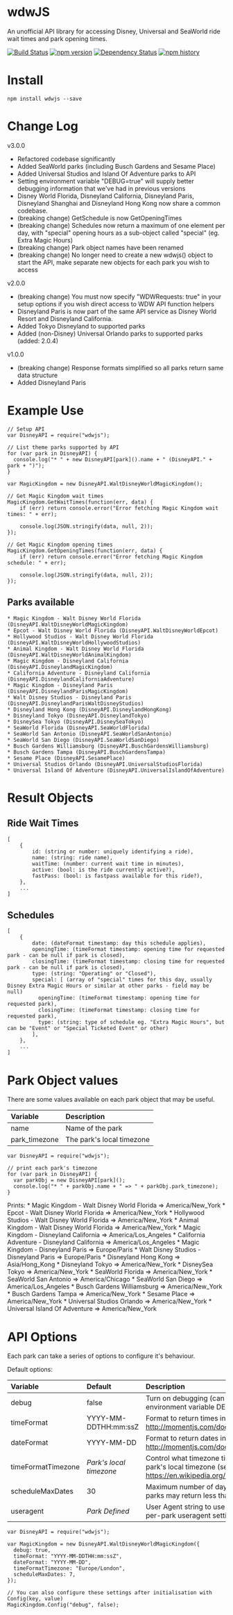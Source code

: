 # wdwJS

An unofficial API library for accessing Disney, Universal and SeaWorld ride wait times and park opening times.

[![Build Status](https://travis-ci.org/cubehouse/wdwJS.svg?branch=master)](https://travis-ci.org/cubehouse/wdwJS) [![npm version](https://badge.fury.io/js/wdwjs.svg)](https://badge.fury.io/js/wdwjs) [![Dependency Status](https://www.versioneye.com/nodejs/wdwjs/badge?style=flat)](https://www.versioneye.com/nodejs/wdwjs)
[![npm history](https://nodei.co/npm-dl/wdwjs.png)](https://www.npmjs.com/package/wdwjs/)

# Install

    npm install wdwjs --save

# Change Log

v3.0.0

* Refactored codebase significantly
* Added SeaWorld parks (including Busch Gardens and Sesame Place)
* Added Universal Studios and Island Of Adventure parks to API
* Setting environment variable "DEBUG=true" will supply better debugging information that we've had in previous versions
* Disney World Florida, Disneyland California, Disneyland Paris, Disneyland Shanghai and Disneyland Hong Kong now share a common codebase.
* (breaking change) GetSchedule is now GetOpeningTimes
* (breaking change) Schedules now return a maximum of one element per day, with "special" opening hours as a sub-object called "special" (eg. Extra Magic Hours)
* (breaking change) Park object names have been renamed
* (breaking change) No longer need to create a new wdwjs() object to start the API, make separate new objects for each park you wish to access

v2.0.0

* (breaking change) You must now specify "WDWRequests: true" in your setup options if you wish direct access to WDW API function helpers
* Disneyland Paris is now part of the same API service as Disney World Resort and Disneyland California.
* Added Tokyo Disneyland to supported parks
* Added (non-Disney) Universal Orlando parks to supported parks (added: 2.0.4)

v1.0.0

* (breaking change) Response formats simplified so all parks return same data structure
* Added Disneyland Paris

# Example Use

    // Setup API
    var DisneyAPI = require("wdwjs");

    // List theme parks supported by API
    for (var park in DisneyAPI) {
      console.log("* " + new DisneyAPI[park]().name + " (DisneyAPI." + park + ")");
    }

    var MagicKingdom = new DisneyAPI.WaltDisneyWorldMagicKingdom();

    // Get Magic Kingdom wait times
    MagicKingdom.GetWaitTimes(function(err, data) {
        if (err) return console.error("Error fetching Magic Kingdom wait times: " + err);

        console.log(JSON.stringify(data, null, 2));
    });

    // Get Magic Kingdom opening times
    MagicKingdom.GetOpeningTimes(function(err, data) {
        if (err) return console.error("Error fetching Magic Kingdom schedule: " + err);

        console.log(JSON.stringify(data, null, 2));
    });

## Parks available

    * Magic Kingdom - Walt Disney World Florida (DisneyAPI.WaltDisneyWorldMagicKingdom)
    * Epcot - Walt Disney World Florida (DisneyAPI.WaltDisneyWorldEpcot)
    * Hollywood Studios - Walt Disney World Florida (DisneyAPI.WaltDisneyWorldHollywoodStudios)
    * Animal Kingdom - Walt Disney World Florida (DisneyAPI.WaltDisneyWorldAnimalKingdom)
    * Magic Kingdom - Disneyland California (DisneyAPI.DisneylandMagicKingdom)
    * California Adventure - Disneyland California (DisneyAPI.DisneylandCaliforniaAdventure)
    * Magic Kingdom - Disneyland Paris (DisneyAPI.DisneylandParisMagicKingdom)
    * Walt Disney Studios - Disneyland Paris (DisneyAPI.DisneylandParisWaltDisneyStudios)
    * Disneyland Hong Kong (DisneyAPI.DisneylandHongKong)
    * Disneyland Tokyo (DisneyAPI.DisneylandTokyo)
    * DisneySea Tokyo (DisneyAPI.DisneySeaTokyo)
    * SeaWorld Florida (DisneyAPI.SeaWorldFlorida)
    * SeaWorld San Antonio (DisneyAPI.SeaWorldSanAntonio)
    * SeaWorld San Diego (DisneyAPI.SeaWorldSanDiego)
    * Busch Gardens Williamsburg (DisneyAPI.BuschGardensWilliamsburg)
    * Busch Gardens Tampa (DisneyAPI.BuschGardensTampa)
    * Sesame Place (DisneyAPI.SesamePlace)
    * Universal Studios Orlando (DisneyAPI.UniversalStudiosFlorida)
    * Universal Island Of Adventure (DisneyAPI.UniversalIslandOfAdventure)


# Result Objects

## Ride Wait Times

    [
        {
            id: (string or number: uniquely identifying a ride),
            name: (string: ride name),
            waitTime: (number: current wait time in minutes),
            active: (bool: is the ride currently active?),
            fastPass: (bool: is fastpass available for this ride?),
        },
        ...
    ]

## Schedules

    [
        {
            date: (dateFormat timestamp: day this schedule applies),
            openingTime: (timeFormat timestamp: opening time for requested park - can be null if park is closed),
            closingTime: (timeFormat timestamp: closing time for requested park - can be null if park is closed),
            type: (string: "Operating" or "Closed"),
            special: [ (array of "special" times for this day, usually Disney Extra Magic Hours or similar at other parks - field may be null)
              openingTime: (timeFormat timestamp: opening time for requested park),
              closingTime: (timeFormat timestamp: closing time for requested park),
              type: (string: type of schedule eg. "Extra Magic Hours", but can be "Event" or "Special Ticketed Event" or other)
            ],
        },
        ...
    ]

# Park Object values

There are some values available on each park object that may be useful.

|Variable|Description|
|:-------|:----------|
|name|Name of the park|
|park_timezone|The park's local timezone|

    var DisneyAPI = require("wdwjs");

    // print each park's timezone
    for (var park in DisneyAPI) {
      var parkObj = new DisneyAPI[park]();
      console.log("* " + parkObj.name + " => " + parkObj.park_timezone);
    }

Prints:
    * Magic Kingdom - Walt Disney World Florida => America/New_York
    * Epcot - Walt Disney World Florida => America/New_York
    * Hollywood Studios - Walt Disney World Florida => America/New_York
    * Animal Kingdom - Walt Disney World Florida => America/New_York
    * Magic Kingdom - Disneyland California => America/Los_Angeles
    * California Adventure - Disneyland California => America/Los_Angeles
    * Magic Kingdom - Disneyland Paris => Europe/Paris
    * Walt Disney Studios - Disneyland Paris => Europe/Paris
    * Disneyland Hong Kong => Asia/Hong_Kong
    * Disneyland Tokyo => America/New_York
    * DisneySea Tokyo => America/New_York
    * SeaWorld Florida => America/New_York
    * SeaWorld San Antonio => America/Chicago
    * SeaWorld San Diego => America/Los_Angeles
    * Busch Gardens Williamsburg => America/New_York
    * Busch Gardens Tampa => America/New_York
    * Sesame Place => America/New_York
    * Universal Studios Orlando => America/New_York
    * Universal Island Of Adventure => America/New_York

# API Options

Each park can take a series of options to configure it's behaviour.

Default options:

|Variable|Default|Description|
|:-------|:------|:----------|
|debug|false|Turn on debugging (can also be enabled by setting environment variable DEBUG)|
|timeFormat|YYYY-MM-DDTHH:mm:ssZ|Format to return times in (see http://momentjs.com/docs/#/displaying/format/)|
|dateFormat|YYYY-MM-DD|Format to return dates in (see http://momentjs.com/docs/#/displaying/format/)|
|timeFormatTimezone|*Park's local timezone*|Control what timezone times will be returned in. Defaults to park's local timezone (see TZ values https://en.wikipedia.org/wiki/List_of_tz_database_time_zones)|
|scheduleMaxDates|30|Maximum number of days to return opening times for (some parks may return less than requested days, but never more)|
|useragent|*Park Defined*|User Agent string to use for making API requests (overrides per-park useragent settings)|

    var DisneyAPI = require("wdwjs");

    var MagicKingdom = new DisneyAPI.WaltDisneyWorldMagicKingdom({
      debug: true,
      timeFormat: "YYYY-MM-DDTHH:mm:ssZ",
      dateFormat: "YYYY-MM-DD",
      timeFormatTimezone: "Europe/London",
      scheduleMaxDates: 7,
    });

    // You can also configure these settings after initialisation with Config(key, value)
    MagicKingdom.Config("debug", false);
